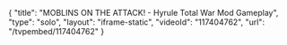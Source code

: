 {
    "title": "MOBLINS ON THE ATTACK! - Hyrule Total War Mod Gameplay",
    "type": "solo",
    "layout": "iframe-static",
    "videoId": "117404762",
    "url": "\/tvpembed\/117404762"
}